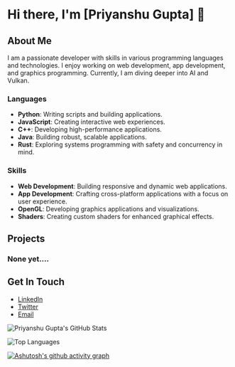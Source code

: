 <!--

## Hi there, I'm Priyanshu Gupta👋
Welcome to my GitHub profile! I'm passionate about coding and always excited to learn and grow. Here’s a bit about me and the projects I’m working on.

Languages
Python: Writing scripts and building applications.
JavaScript: Creating interactive web experiences.
C++: Developing high-performance applications.
Java: Building robust, scalable applications.
Rust: Exploring systems programming with safety and concurrency in mind.
Skills
Web Development: Building responsive and dynamic web applications.
App Development: Crafting cross-platform applications with a focus on user experience.
OpenGL: Developing graphics applications and visualizations.
Shaders: Creating custom shaders for enhanced graphical effects.



Projects
Here are some of the things I've been working on:

None yet...

Feel free to explore my repositories and check out my code. If you have any questions or just want to connect, don't hesitate to reach out!
-->

# Hi there, I'm [Priyanshu Gupta] 👋

## About Me
I am a passionate developer with skills in various programming languages and technologies. I enjoy working on web development, app development, and graphics programming.
Currently, I am diving deeper into AI and Vulkan.
<!--
## Languages & Technologies
- **Programming Languages**: Python, Java, C++, JavaScript, Rust
- **Web Development**: HTML, CSS, JavaScript, React, Node.js
- **App Development**: Android Studio(Java), React Native
- **Graphics Programming**: OpenGL, Shaders
- **Currently Learning**: AI, Vulkan
-->
### Languages
- **Python**: Writing scripts and building applications.
- **JavaScript**: Creating interactive web experiences.
- **C++**: Developing high-performance applications.
- **Java**: Building robust, scalable applications.
- **Rust**: Exploring systems programming with safety and concurrency in mind.

### Skills
- **Web Development**: Building responsive and dynamic web applications.
- **App Development**: Crafting cross-platform applications with a focus on user experience.
- **OpenGL**: Developing graphics applications and visualizations.
- **Shaders**: Creating custom shaders for enhanced graphical effects.

## Projects
### None yet....
<!--
### [Project Name 1]
A brief description of what this project is about and the technologies used.

### [Project Name 2]
A brief description of what this project is about and the technologies used.
-->

## Get In Touch
- [LinkedIn]([https://www.linkedin.com/in/yourprofile](https://www.linkedin.com/in/priyanshu-gupta-941363321/))
- [Twitter](https://twitter.com/yourprofile)
- [Email](mailto:priyanshuguptaofficial4@gmail.com)

![Priyanshu Gupta's GitHub Stats](https://github-readme-stats.vercel.app/api?username=Priyanshu-Gupta-Official&show_icons=true&hide_border=true)


![Top Languages](https://github-readme-stats.vercel.app/api/top-langs/?username=Priyanshu-Gupta-Official)

[![Ashutosh's github activity graph](https://github-readme-activity-graph.vercel.app/graph?username=Ashutosh00710)](https://github.com/ashutosh00710/github-readme-activity-graph)
<!--
**Priyanshu-Gupta-Official/Priyanshu-Gupta-Official** is a ✨ _special_ ✨ repository because its `README.md` (this file) appears on your GitHub profile.

Here are some ideas to get you started:

- 🔭 I’m currently working on ...
- 🌱 I’m currently learning ...
- 👯 I’m looking to collaborate on ...
- 🤔 I’m looking for help with ...
- 💬 Ask me about ...
- 📫 How to reach me: ...
- 😄 Pronouns: ...
- ⚡ Fun fact: ...
-->
